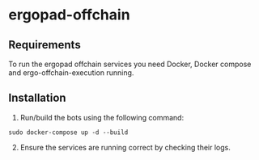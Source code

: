 # ergopad-offchain

## Requirements

To run the ergopad offchain services you need Docker, Docker compose and ergo-offchain-execution running.

## Installation

1. Run/build the bots using the following command:
```
sudo docker-compose up -d --build
```
2. Ensure the services are running correct by checking their logs.